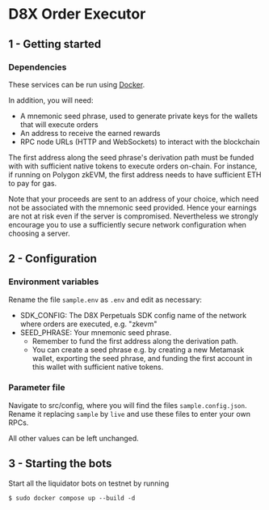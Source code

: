 # D8X Order Executor

## 1 - Getting started

### Dependencies

These services can be run using [Docker](https://docs.docker.com/get-docker/).

In addition, you will need:

- A mnemonic seed phrase, used to generate private keys for the wallets that will execute orders
- An address to receive the earned rewards
- RPC node URLs (HTTP and WebSockets) to interact with the blockchain

The first address along the seed phrase's derivation path must be funded with with sufficient native tokens to execute orders on-chain. For instance, if running on Polygon zkEVM, the first address needs to have sufficient ETH to pay for gas.

Note that your proceeds are sent to an address of your choice, which need not be associated with the mnemonic seed provided. Hence your earnings are not at risk even if the server is compromised. Nevertheless we strongly encourage you to use a sufficiently secure network configuration when choosing a server.

## 2 - Configuration

### Environment variables

Rename the file `sample.env` as `.env` and edit as necessary:

- SDK_CONFIG: The D8X Perpetuals SDK config name of the network where orders are executed, e.g. "zkevm"
- SEED_PHRASE: Your mnemonic seed phrase.
  - Remember to fund the first address along the derivation path.
  - You can create a seed phrase e.g. by creating a new Metamask wallet, exporting the seed phrase, and funding the first account in this wallet with sufficient native tokens.

### Parameter file

Navigate to src/config, where you will find the files `sample.config.json`. Rename it replacing `sample` by `live` and use these files to enter your own RPCs.

All other values can be left unchanged.

## 3 - Starting the bots

Start all the liquidator bots on testnet by running

```
$ sudo docker compose up --build -d
```
